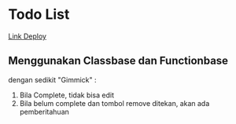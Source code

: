 # Todo List
[Link Deploy](https://todoolistreact.netlify.com/)

## Menggunakan Classbase dan Functionbase
dengan sedikit "Gimmick" :
1. Bila Complete, tidak bisa edit
2. Bila belum complete dan tombol remove ditekan, akan ada pemberitahuan

